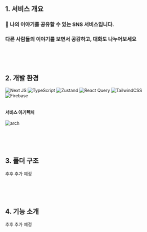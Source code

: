 ## 1. 서비스 개요
### 📖 나의 이야기를 공유할 수 있는 SNS 서비스입니다.
### 다른 사람들의 이야기를 보면서 공감하고, 대화도 나누어보세요

<br />
<br />
<br />

## 2. 개발 환경
![Next JS](https://img.shields.io/badge/Next.js-black?style=for-the-badge&logo=next.js&logoColor=white)
![TypeScript](https://img.shields.io/badge/typescript-%23007ACC.svg?style=for-the-badge&logo=typescript&logoColor=white)
![Zustand](https://img.shields.io/badge/-Zustand-%23C04392?style=for-the-badge&logo&logoColor=white)
![React Query](https://img.shields.io/badge/-React%20Query-FF4154?style=for-the-badge&logo=react%20query&logoColor=white)
![TailwindCSS](https://img.shields.io/badge/tailwindcss-%2338B2AC.svg?style=for-the-badge&logo=tailwind-css&logoColor=white)
![Firebase](https://img.shields.io/badge/firebase-a08021?style=for-the-badge&logo=firebase&logoColor=white)
<br />
<br />
<br />
<strong>서비스 아키텍처</strong>
<br />
<br />
![arch](https://github.com/user-attachments/assets/c5856032-ec69-44c2-8e2a-07d18ba48c4c)

<br />
<br />
<br />

## 3. 폴더 구조
추후 추가 예정

<br />
<br />
<br />

## 4. 기능 소개
추후 추가 예정
